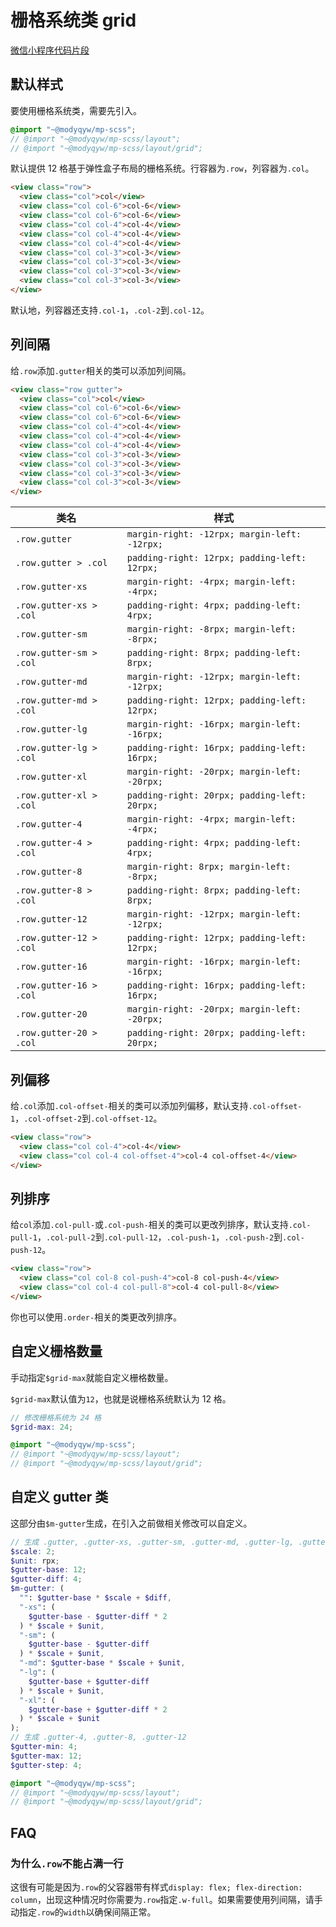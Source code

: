 # 栅格系统类 grid

[微信小程序代码片段](https://developers.weixin.qq.com/s/7E3vTZmp7bly)

## 默认样式

要使用栅格系统类，需要先引入。

```scss
@import "~@modyqyw/mp-scss";
// @import "~@modyqyw/mp-scss/layout";
// @import "~@modyqyw/mp-scss/layout/grid";
```

默认提供 12 格基于弹性盒子布局的栅格系统。行容器为`.row`，列容器为`.col`。

```html
<view class="row">
  <view class="col">col</view>
  <view class="col col-6">col-6</view>
  <view class="col col-6">col-6</view>
  <view class="col col-4">col-4</view>
  <view class="col col-4">col-4</view>
  <view class="col col-4">col-4</view>
  <view class="col col-3">col-3</view>
  <view class="col col-3">col-3</view>
  <view class="col col-3">col-3</view>
  <view class="col col-3">col-3</view>
</view>
```

默认地，列容器还支持`.col-1`，`.col-2`到`.col-12`。

## 列间隔

给`.row`添加`.gutter`相关的类可以添加列间隔。

```html
<view class="row gutter">
  <view class="col">col</view>
  <view class="col col-6">col-6</view>
  <view class="col col-6">col-6</view>
  <view class="col col-4">col-4</view>
  <view class="col col-4">col-4</view>
  <view class="col col-4">col-4</view>
  <view class="col col-3">col-3</view>
  <view class="col col-3">col-3</view>
  <view class="col col-3">col-3</view>
  <view class="col col-3">col-3</view>
</view>
```

|类名|样式|
|---|---|
|`.row.gutter`|`margin-right: -12rpx; margin-left: -12rpx;`|
|`.row.gutter > .col`|`padding-right: 12rpx; padding-left: 12rpx;`|
|`.row.gutter-xs`|`margin-right: -4rpx; margin-left: -4rpx;`|
|`.row.gutter-xs > .col`|`padding-right: 4rpx; padding-left: 4rpx;`|
|`.row.gutter-sm`|`margin-right: -8rpx; margin-left: -8rpx;`|
|`.row.gutter-sm > .col`|`padding-right: 8rpx; padding-left: 8rpx;`|
|`.row.gutter-md`|`margin-right: -12rpx; margin-left: -12rpx;`|
|`.row.gutter-md > .col`|`padding-right: 12rpx; padding-left: 12rpx;`|
|`.row.gutter-lg`|`margin-right: -16rpx; margin-left: -16rpx;`|
|`.row.gutter-lg > .col`|`padding-right: 16rpx; padding-left: 16rpx;`|
|`.row.gutter-xl`|`margin-right: -20rpx; margin-left: -20rpx;`|
|`.row.gutter-xl > .col`|`padding-right: 20rpx; padding-left: 20rpx;`|
|`.row.gutter-4`|`margin-right: -4rpx; margin-left: -4rpx;`|
|`.row.gutter-4 > .col`|`padding-right: 4rpx; padding-left: 4rpx;`|
|`.row.gutter-8`|`margin-right: 8rpx; margin-left: -8rpx;`|
|`.row.gutter-8 > .col`|`padding-right: 8rpx; padding-left: 8rpx;`|
|`.row.gutter-12`|`margin-right: -12rpx; margin-left: -12rpx;`|
|`.row.gutter-12 > .col`|`padding-right: 12rpx; padding-left: 12rpx;`|
|`.row.gutter-16`|`margin-right: -16rpx; margin-left: -16rpx;`|
|`.row.gutter-16 > .col`|`padding-right: 16rpx; padding-left: 16rpx;`|
|`.row.gutter-20`|`margin-right: -20rpx; margin-left: -20rpx;`|
|`.row.gutter-20 > .col`|`padding-right: 20rpx; padding-left: 20rpx;`|

## 列偏移

给`.col`添加`.col-offset-`相关的类可以添加列偏移，默认支持`.col-offset-1`，`.col-offset-2`到`.col-offset-12`。

```html
<view class="row">
  <view class="col col-4">col-4</view>
  <view class="col col-4 col-offset-4">col-4 col-offset-4</view>
</view>
```

## 列排序

给`col`添加`.col-pull-`或`.col-push-`相关的类可以更改列排序，默认支持`.col-pull-1`，`.col-pull-2`到`.col-pull-12`，`.col-push-1`，`.col-push-2`到`.col-push-12`。

```html
<view class="row">
  <view class="col col-8 col-push-4">col-8 col-push-4</view>
  <view class="col col-4 col-pull-8">col-4 col-pull-8</view>
</view>
```

你也可以使用`.order-`相关的类更改列排序。

## 自定义栅格数量

手动指定`$grid-max`就能自定义栅格数量。

`$grid-max`默认值为`12`，也就是说栅格系统默认为 12 格。

```scss
// 修改栅格系统为 24 格
$grid-max: 24;

@import "~@modyqyw/mp-scss";
// @import "~@modyqyw/mp-scss/layout";
// @import "~@modyqyw/mp-scss/layout/grid";
```

## 自定义 gutter 类

这部分由`$m-gutter`生成，在引入之前做相关修改可以自定义。

```scss
// 生成 .gutter, .gutter-xs, .gutter-sm, .gutter-md, .gutter-lg, .gutter-xl
$scale: 2;
$unit: rpx;
$gutter-base: 12;
$gutter-diff: 4;
$m-gutter: (
  "": $gutter-base * $scale + $diff,
  "-xs": (
    $gutter-base - $gutter-diff * 2
  ) * $scale + $unit,
  "-sm": (
    $gutter-base - $gutter-diff
  ) * $scale + $unit,
  "-md": $gutter-base * $scale + $unit,
  "-lg": (
    $gutter-base + $gutter-diff
  ) * $scale + $unit,
  "-xl": (
    $gutter-base + $gutter-diff * 2
  ) * $scale + $unit
);
// 生成 .gutter-4, .gutter-8, .gutter-12
$gutter-min: 4;
$gutter-max: 12;
$gutter-step: 4;

@import "~@modyqyw/mp-scss";
// @import "~@modyqyw/mp-scss/layout";
// @import "~@modyqyw/mp-scss/layout/grid";
```

## FAQ

### 为什么`.row`不能占满一行

这很有可能是因为`.row`的父容器带有样式`display: flex; flex-direction: column`，出现这种情况时你需要为`.row`指定`.w-full`。如果需要使用列间隔，请手动指定`.row`的`width`以确保间隔正常。
